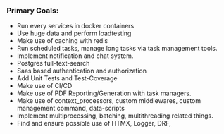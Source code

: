 ### Primary Goals:
+ Run every services in docker containers
+ Use huge data and perform loadtesting
+ Make use of caching with redis
+ Run scheduled tasks, manage long tasks via task management tools.
+ Implement notification and chat system.
+ Postgres full-text-search
+ Saas based authentication and authorization
+ Add Unit Tests and Test-Coverage
+ Make use of CI/CD
+ Make use of PDF Reporting/Generation with task managers.
+ Make use of context_processors, custom middlewares, custom management command, data-scripts
+ Implement multiprocessing, batching, multithreading related things.
+ Find and ensure possible use of HTMX, Logger, DRF, 